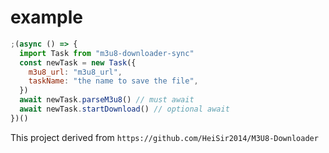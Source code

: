 # example

```js
;(async () => {
  import Task from "m3u8-downloader-sync"
  const newTask = new Task({
    m3u8_url: "m3u8_url",
    taskName: "the name to save the file",
  })
  await newTask.parseM3u8() // must await
  await newTask.startDownload() // optional await
})()
```

This project derived from `https://github.com/HeiSir2014/M3U8-Downloader`
